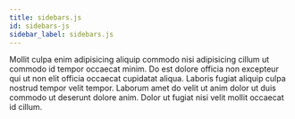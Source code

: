 ```yaml
---
title: sidebars.js
id: sidebars-js
sidebar_label: sidebars.js
---
```


Mollit culpa enim adipisicing aliquip commodo nisi adipisicing cillum ut commodo id tempor occaecat minim. Do est dolore officia non excepteur qui ut non elit officia occaecat cupidatat aliqua. Laboris fugiat aliquip culpa nostrud tempor velit tempor. Laborum amet do velit ut anim dolor ut duis commodo ut deserunt dolore anim. Dolor ut fugiat nisi velit mollit occaecat id cillum.

